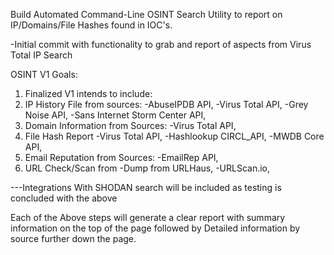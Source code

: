 Build Automated Command-Line OSINT Search Utility to report on IP/Domains/File Hashes found in IOC's.

-Initial commit with functionality to grab and report of aspects from Virus Total IP Search

OSINT V1 Goals:
1. Finalized V1 intends to include:
2. IP History File from sources:
  -AbuseIPDB API,
  -Virus Total API,
  -Grey Noise API,
  -Sans Internet Storm Center API,
3. Domain Information from Sources:
  -Virus Total API,
4. File Hash Report
  -Virus Total API,
  -Hashlookup CIRCL_API,
  -MWDB Core API,
5. Email Reputation from Sources:
  -EmailRep API,
6. URL Check/Scan from
  -Dump from URLHaus,
  -URLScan.io,

---Integrations With SHODAN search will be included as testing is concluded with the above

Each of the Above steps will generate a clear report with summary information on the top of the page followed by Detailed information by source further down the page.
